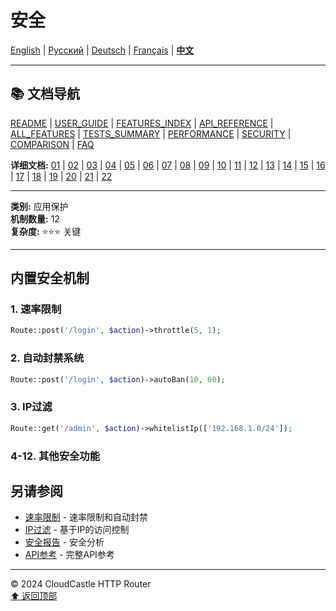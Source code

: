 # 安全

[English](../../en/features/20_SECURITY.md) | [Русский](../../ru/features/20_SECURITY.md) | [Deutsch](../../de/features/20_SECURITY.md) | [Français](../../fr/features/20_SECURITY.md) | [**中文**](20_SECURITY.md)

---

## 📚 文档导航

[README](../../README.md) | [USER_GUIDE](../USER_GUIDE.md) | [FEATURES_INDEX](../FEATURES_INDEX.md) | [API_REFERENCE](../API_REFERENCE.md) | [ALL_FEATURES](../ALL_FEATURES.md) | [TESTS_SUMMARY](../TESTS_SUMMARY.md) | [PERFORMANCE](../PERFORMANCE_ANALYSIS.md) | [SECURITY](../SECURITY_REPORT.md) | [COMPARISON](../COMPARISON.md) | [FAQ](../FAQ.md)

**详细文档:** [01](01_BASIC_ROUTING.md) | [02](02_ROUTE_PARAMETERS.md) | [03](03_ROUTE_GROUPS.md) | [04](04_RATE_LIMITING.md) | [05](05_IP_FILTERING.md) | [06](06_MIDDLEWARE.md) | [07](07_NAMED_ROUTES.md) | [08](08_TAGS.md) | [09](09_HELPER_FUNCTIONS.md) | [10](10_ROUTE_SHORTCUTS.md) | [11](11_ROUTE_MACROS.md) | [12](12_URL_GENERATION.md) | [13](13_EXPRESSION_LANGUAGE.md) | [14](14_CACHING.md) | [15](15_PLUGINS.md) | [16](16_LOADERS.md) | [17](17_PSR_SUPPORT.md) | [18](18_ACTION_RESOLVER.md) | [19](19_STATISTICS.md) | [20](20_SECURITY.md) | [21](21_EXCEPTIONS.md) | [22](22_CLI_TOOLS.md)

---

**类别:** 应用保护  
**机制数量:** 12  
**复杂度:** ⭐⭐⭐ 关键

---

## 内置安全机制

### 1. 速率限制
```php
Route::post('/login', $action)->throttle(5, 1);
```

### 2. 自动封禁系统
```php
Route::post('/login', $action)->autoBan(10, 60);
```

### 3. IP过滤
```php
Route::get('/admin', $action)->whitelistIp(['192.168.1.0/24']);
```

### 4-12. 其他安全功能

## 另请参阅

- [速率限制](04_RATE_LIMITING.md) - 速率限制和自动封禁
- [IP过滤](05_IP_FILTERING.md) - 基于IP的访问控制
- [安全报告](../SECURITY_REPORT.md) - 安全分析
- [API参考](../API_REFERENCE.md) - 完整API参考

---

© 2024 CloudCastle HTTP Router  
[⬆ 返回顶部](#安全)